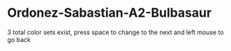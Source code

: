# Ordonez-Sabastian-A2-Bulbasaur

3 total color sets exist, press space to change to the next and left mouse to go back